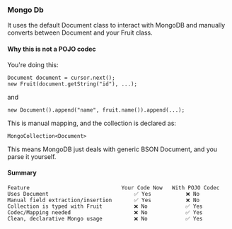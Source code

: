 ### Mongo Db

It uses the default Document class to interact with MongoDB
and manually converts between Document and your Fruit class.

#### Why this is not a POJO codec

You're doing this:

```
Document document = cursor.next();
new Fruit(document.getString("id"), ...);
```

and

```
new Document().append("name", fruit.name()).append(...);
```

This is manual mapping, and the collection is declared as:

```
MongoCollection<Document>
```

This means MongoDB just deals with generic BSON Document, and you parse it yourself.

#### Summary

```
Feature	                            Your Code Now	With POJO Codec
Uses Document	                        ✅ Yes	        ❌ No
Manual field extraction/insertion	    ✅ Yes	        ❌ No
Collection is typed with Fruit	        ❌ No	        ✅ Yes
Codec/Mapping needed	                ❌ No	        ✅ Yes
Clean, declarative Mongo usage	        ❌ No	        ✅ Yes
```